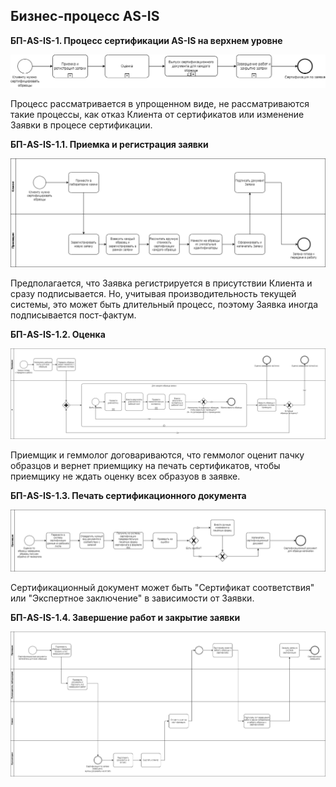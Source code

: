 ## Бизнес-процесс AS-IS
**БП-AS-IS-1. Процесс сертификации AS-IS на верхнем уровне**

![БП-AS-IS-1](diagrams\BP-AS-IS\BP-AS-IS-1.drawio.png)

Процесс рассматривается в упрощенном виде, не рассматриваются такие процессы, как отказ Клиента от сертификатов или изменение Заявки в процесе сертификации. 

**БП-AS-IS-1.1. Приемка и регистрация заявки**

![БП-AS-IS-1](diagrams\BP-AS-IS\BP-AS-IS-1.1.drawio.png)

Предполагается, что Заявка регистрируется в присутствии Клиента и сразу подписывается. Но, учитывая производительность текущей системы, это может быть длительный процесс, поэтому Заявка иногда подписывается пост-фактум. 

**БП-AS-IS-1.2. Оценка**

![БП-AS-IS-1](diagrams\BP-AS-IS\BP-AS-IS-1.2.drawio.png)

Приемщик и геммолог договариваются, что геммолог оценит пачку образцов и вернет приемщику на печать сертификатов, чтобы приемщику не ждать оценку всех образуов в заявке.

**БП-AS-IS-1.3. Печать сертификационного документа**

![БП-AS-IS-1](diagrams\BP-AS-IS\BP-AS-IS-1.3.drawio.png)

Сертификационный документ может быть "Сертификат соответствия" или "Экспертное заключение" в зависимости от Заявки.

**БП-AS-IS-1.4. Завершение работ и закрытие заявки**

![БП-AS-IS-1](diagrams\BP-AS-IS\BP-AS-IS-1.4.drawio.png)